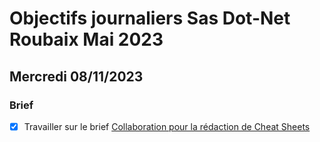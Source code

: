 # Objectifs journaliers Sas Dot-Net Roubaix Mai 2023

## Mercredi 08/11/2023

### Brief

- [x] Travailler sur le brief [Collaboration pour la rédaction de Cheat Sheets](https://simplonline.co/briefs/f0fc3f54-662a-4930-bcdf-96cf58adbaaf)
